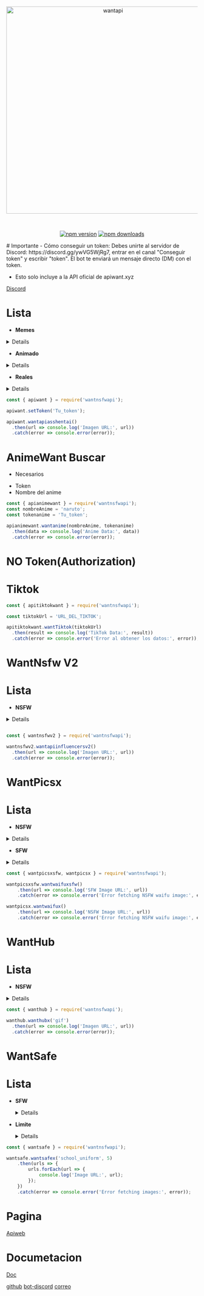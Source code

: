 <div align="center">
    <br />
    <p>
        <a href="https://apiwant.xyz/"><img src="https://api.wantimg.xyz/wantnpm-portada.png" width="546" alt="wantapi" /></a>
    </p>
    <br />
    <p>
        <a href="https://www.npmjs.com/package/wantnsfwapi"><img src="https://img.shields.io/npm/v/discord.js.svg?maxAge=3600" alt="npm version" /></a>
        <a href="https://www.npmjs.com/package/wantnsfwapi"><img src="https://img.shields.io/npm/v/wantnsfwapi" alt="npm downloads" /></a>
    </p>
</div>
# Importante
 - Cómo conseguir un token: Debes unirte al servidor de Discord: https://discord.gg/ywVG5WjRg7, entrar en el canal "Conseguir token" y escribir "token". El bot te enviará un mensaje directo (DM) con el token.

 * Esto solo incluye a la API oficial de apiwant.xyz
 
 [Discord](https://discord.gg/ywVG5WjRg7)

# Lista
 - **Memes**
  <details>
  - wantapimemes
  </details>

 - **Animado**
  <details>
  - wantapiwaifus
  - wantapinekonsfw
  - wantapiasshentai
  </details>

 - **Reales**
  <details>
 - wantapirealbonitas
 - wantapirealboobs
 - wantapirealcosplay
  </details>

```js
const { apiwant } = require('wantnsfwapi');

apiwant.setToken('Tu_token');

apiwant.wantapiasshentai()
  .then(url => console.log('Imagen URL:', url))
  .catch(error => console.error(error));
```

# AnimeWant Buscar

* Necesarios
- Token
- Nombre del anime

```js
const { apianimewant } = require('wantnsfwapi');
const nombreAnime = 'naruto'; 
const tokenanime = 'Tu_token';

apianimewant.wantanime(nombreAnime, tokenanime)
  .then(data => console.log('Anime Data:', data))
  .catch(error => console.error(error));
```

# NO Token(Authorization)

# Tiktok

```js
const { apitiktokwant } = require('wantnsfwapi');

const tiktokUrl = 'URL_DEL_TIKTOK';

apitiktokwant.wantTiktok(tiktokUrl)
  .then(result => console.log('TikTok Data:', result))
  .catch(error => console.error('Error al obtener los datos:', error));
```

# WantNsfw V2

# Lista
 - **NSFW**
  <details>
  - wantapiwaifuv2
  - wantapiassv2
  - wantapibikinisv2
  - wantapidogv2
  - wantapiwaifuexoticav2
  - wantapiboobsv2
  - wantapiinfluencersv2
  - wantapicosplayv2
  - wantapifemboysv2
  - wantapischoolgirlsv2
  </details>

```js

const { wantnsfwv2 } = require('wantnsfwapi');

wantnsfwv2.wantapiinfluencersv2()
  .then(url => console.log('Imagen URL:', url))
  .catch(error => console.error(error));

```

# WantPicsx

# Lista

 - **NSFW**
  <details>
   - wantwaifux,
   - wantnekox,
   - wanttrapx,
   - wantblowjobx
  </details>

  - **SFW**
  <details>
   - wantwaifuxsfw,
   - wantnekoxsfw,
   - wantshinobuxsfw,
   - wantmeguminxsfw,
   - wantbullyxsfw,
   - wantcuddlexsfw,
   - wantcryxsfw,
   - wanthugxsfw,
   - wantawooxsfw,
   - wantkissxsfw,
   - wantlickxsfw,
   - wantpatxsfw,
   - wantsmugxsfw,
   - wantbonkxsfw,
   - wantyeetxsfw,
   - wantslapxsfw,
   - wantkillxsfw,
   - wantkickxsfw,
   - wanthappyxsfw,
   - wantdancexsfw,
   - wantcringexsfw
  </details>

```js
const { wantpicsxsfw, wantpicsx } = require('wantnsfwapi');

wantpicsxsfw.wantwaifuxsfw()
    .then(url => console.log('SFW Image URL:', url))
    .catch(error => console.error('Error fetching NSFW waifu image:', error));

wantpicsx.wantwaifux()
    .then(url => console.log('NSFW Image URL:', url))
    .catch(error => console.error('Error fetching NSFW waifu image:', error));
```

# WantHub

# Lista

 - **NSFW**
  <details>
- ass 
- sixtynine
- pussy
- dick
- anal
- boobs
- ass
- bdsm
- black
- easter
- bottomless
- blowjub
- collared
- cum
- cumsluts
- dp
- dom
- extreme
- feet
- finger
- fuck
- futa
- gay
- gif
- group
- hentai
- kiss
- lesbian
- lick
- pegged
- phgif
- puffies
- real
- suck
- tattoo
- tiny
- toys
- xmas
  </details>

```js
const { wanthub } = require('wantnsfwapi');

wanthub.wanthubx('gif')
  .then(url => console.log('Imagen URL:', url))
  .catch(error => console.error(error));
```

# WantSafe

# Lista

- **SFW**
  <details>
  - 1girl
  - blue_eyes
  - jacket
  - pantyhose
  - blush
  - neck_ribbon
  - solo
  - idolmaster
  - long_hair
  - pleated_skirt
  - school_uniform
  - highres
  </details>

- **Limite**
  <details>
  - 1 Foto
  - 2 Foto
  - 3 Foto
  - 4 Foto
  - 5 Foto
  </details>

```js
const { wantsafe } = require('wantnsfwapi');

wantsafe.wantsafex('school_uniform', 5)
    .then(urls => {
        urls.forEach(url => {
            console.log('Image URL:', url);
        });
    })
    .catch(error => console.error('Error fetching images:', error));
```

# Pagina
[Apiweb](https://apiwant.xyz/)

# Documetacion
[Doc](https://doc.apiwant.xyz/)

[github](https://github.com/AleiStudio)  [bot-discord](https://discord.com/oauth2/authorize?client_id=1083889866955309106&permissions=8&scope=bot%20) [correo](dksiao352@gmail.com)